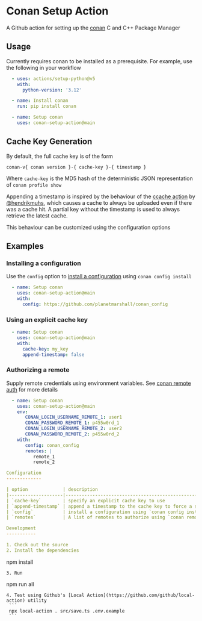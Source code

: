 Conan Setup Action
==================

A Github action for setting up the [conan](https://conan.io/) C and C++ Package Manager

Usage
-----

Currently requires conan to be installed as a prerequisite. For example, use the following
in your workflow

```yaml
  - uses: actions/setup-python@v5
    with:
      python-version: '3.12'

  - name: Install conan
    run: pip install conan

  - name: Setup conan
    uses: conan-setup-action@main
```

## Cache Key Generation

By default, the full cache key is of the form

```
conan-v{ conan version }-{ cache-key }-{ timestamp }
```

Where `cache-key` is the MD5 hash of the deterministic JSON representation of `conan profile show`

Appending a timestamp is inspired by the behaviour of the
[ccache action](https://github.com/hendrikmuhs/ccache-action) by [@hendrikmuhs](https://github.com/hendrikmuhs), 
which causes a cache to always be uploaded even if there was a cache hit. A partial key without the timestamp is 
used to always retrieve the latest cache.

This behaviour can be customized using the configuration options

## Examples

### Installing a configuration

Use the `config` option to 
[install a configuration](https://docs.conan.io/2/reference/commands/config.html#conan-config-install) using 
`conan config install`

```yaml
  - name: Setup conan
    uses: conan-setup-action@main
    with:
      config: https://github.com/planetmarshall/conan_config
```

### Using an explicit cache key

```yaml
  - name: Setup conan
    uses: conan-setup-action@main
    with:
      cache-key: my_key
      append-timestamp: false
```

### Authorizing a remote

Supply remote credentials using environment variables. See 
[conan remote auth](https://docs.conan.io/2/reference/commands/remote.html#conan-remote-auth) for more details

```yaml
  - name: Setup conan
    uses: conan-setup-action@main
    env:
       CONAN_LOGIN_USERNAME_REMOTE_1: user1
       CONAN_PASSWORD_REMOTE_1: p455w0rd_1
       CONAN_LOGIN_USERNAME_REMOTE_2: user2
       CONAN_PASSWORD_REMOTE_2: p455w0rd_2
    with:
       config: conan_config
       remotes: |
          remote_1
          remote_2

Configuration
-------------

| option             | description                                              | default                      |
|--------------------|----------------------------------------------------------|------------------------------|
| `cache-key`        | specify an explicit cache key to use                     | hash of `conan profile show` |
| `append-timestamp` | append a timestamp to the cache key to force a save      | `true`                       |               
| `config`           | install a configuration using `conan config install`     | `none`                       |               
| `remotes`          | A list of remotes to authorize using `conan remote auth` | `none`                       |               

Development
-----------

1. Check out the source
2. Install the dependencies
   ```
   npm install
   ``` 
3. Run 
   ```
   npm run all
   ```
4. Test using Github's [Local Action](https://github.com/github/local-action) utility
    ```
    npx local-action . src/save.ts .env.example
    ```
